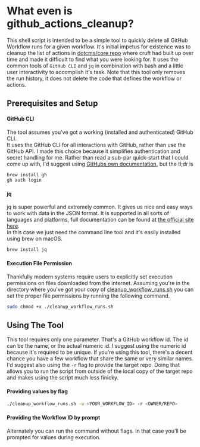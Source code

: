 # What even is github_actions_cleanup?
This shell script is intended to be a simple tool to quickly delete all GitHub 
Workflow runs for a given workflow.  It's initial impetus for existence was to 
cleanup the list of actions in [dotcms/core repo](https://github.com/dotCMS/core/actions/) 
where cruft had built up over time and made it difficult to find what you were 
looking for.  It uses the common tools of `GitHub CLI` and `jq` in combination 
with bash and a little user interactivity to accomplish it's task.  Note that 
this tool only removes the run history, it does not delete the code that defines 
the workflow or actions.

## Prerequisites and Setup
#### GitHub CLI
The tool assumes you've got a working (installed and authenticated) GitHub CLI.  
It uses the GitHub CLI for all interactions with GitHub, rather than use the 
GitHub API.  I made this choice because it simplifies authentication and secret 
handling for me.  Rather than read a sub-par quick-start that I could come up 
with, I'd suggest using [GitHubs own documentation](https://docs.github.com/en/github-cli/github-cli/quickstart), 
but the tl;dr is
```bash
brew install gh
gh auth login
```
#### jq
jq is super powerful and extremely common.  It gives us nice and easy ways to 
work with data in the JSON format.  It is supported in all sorts of languages 
and platforms, full documentation can be found at [the official site here](https://jqlang.github.io/jq/).  
In this case we just need the command line tool and it's easily installed using 
brew on macOS.  
```bash
brew install jq
```
#### Execution File Permission
Thankfully modern systems require users to explicitly set execution permissions 
on files downloaded from the internet.  Assuming you're in the directory where 
you've got your copy of [cleanup_workflow_runs.sh](https://github.com/sfreudenthaler/github_actions_cleanup/blob/main/cleanup_workflow_runs.sh) 
you can set the proper file permissions by running the following command.
```bash
sudo chmod +x ./cleanup_workflow_runs.sh
```
## Using The Tool
This tool requires only one parameter.  That's a GitHub workflow id.  The id can 
be the name, or the actual numeric id.  I suggest using the numeric id because 
it's required to be unique.  If you're using this tool, there's a decent chance 
you have a few workflow that share the same or very similar names.  I'd suggest 
also using the `-r` flag to provide the target repo.  Doing that allows you to
run the script from outside of the local copy of the target repo and makes using
the script much less finicky.
#### Providing values by flag
```bash
./cleanup_workflow_runs.sh -w <YOUR_WORKFLOW_ID> -r <OWNER/REPO>
```
#### Providing the Workflow ID by prompt
Alternately you can run the command without flags.  In that case you'll be prompted for values during execution.

